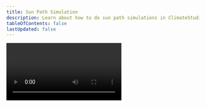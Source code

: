 ```yaml
---
title: Sun Path Simulation
description: Learn about how to do sun path simulations in ClimateStudio
tableOfContents: false
lastUpdated: false
---
```


<video controls>
  <source src="/tutorials/Sun Path Simulation.mp4" type="video/mp4" />
</video>
